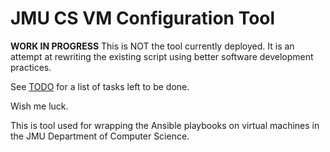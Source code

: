 # JMU CS VM Configuration Tool

**WORK IN PROGRESS** This is NOT the tool currently deployed. It is an attempt at
rewriting the existing script using better software development practices.

See [TODO](TODO.md) for a list of tasks left to be done.

Wish me luck.

This is tool used for wrapping the Ansible playbooks on virtual machines
in the JMU Department of Computer Science.
